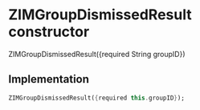 


# ZIMGroupDismissedResult constructor







ZIMGroupDismissedResult({required String groupID})





## Implementation

```dart
ZIMGroupDismissedResult({required this.groupID});
```







